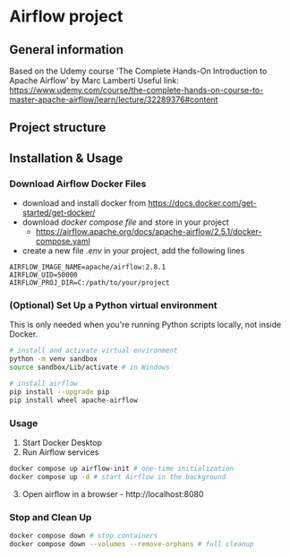 # Airflow project

## General information
Based on the Udemy course 'The Complete Hands-On Introduction to Apache Airflow' by Marc Lamberti
Useful link: https://www.udemy.com/course/the-complete-hands-on-course-to-master-apache-airflow/learn/lecture/32289376#content


## Project structure
<!-- You can describe the folders here later -->

## Installation & Usage

### Download Airflow Docker Files
- download and install docker from https://docs.docker.com/get-started/get-docker/
- download _docker compose file_ and store in your project 
  - https://airflow.apache.org/docs/apache-airflow/2.5.1/docker-compose.yaml
- create a new file _.env_ in your project, add the following lines
```
AIRFLOW_IMAGE_NAME=apache/airflow:2.8.1
AIRFLOW_UID=50000
AIRFLOW_PROJ_DIR=C:/path/to/your/project
```

### (Optional) Set Up a Python virtual environment

This is only needed when you're running Python scripts locally, not inside Docker.
```bash
# install and activate virtual environment
python -m venv sandbox
source sandbox/Lib/activate # in Windows

# install airflow
pip install --upgrade pip
pip install wheel apache-airflow
```
### Usage
1. Start Docker Desktop
2. Run Airflow services
```bash
docker compose up airflow-init # one-time initialization
docker compose up -d # start Airflow in the background
```
3. Open airflow in a browser - http://localhost:8080


### Stop and Clean Up
```bash
docker compose down # stop containers
docker compose down --volumes --remove-orphans # full cleanup
```